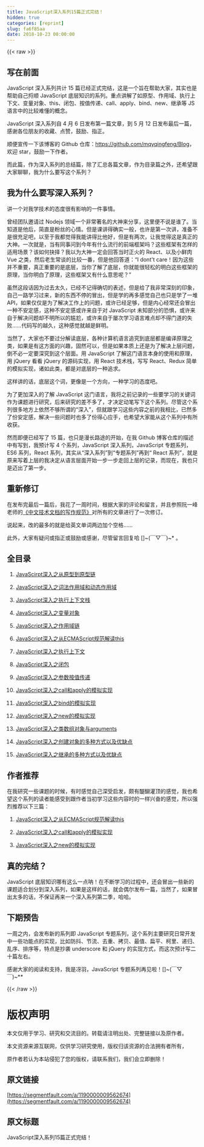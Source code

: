 ```yaml
---
title: JavaScript深入系列15篇正式完结！
hidden: true
categories: [reprint]
slug: fa6f85aa
date: 2018-10-23 00:00:00
---
```


{{< raw >}}

                    
<h2 id="articleHeader0">写在前面</h2>
<p>JavaScript 深入系列共计 15 篇已经正式完结，这是一个旨在帮助大家，其实也是帮助自己捋顺 JavaScript 底层知识的系列。重点讲解了如原型、作用域、执行上下文、变量对象、this、闭包、按值传递、call、apply、bind、new、继承等 JS 语言中的比较难懂的概念。</p>
<p>JavaScript 深入系列自 4 月 6 日发布第一篇文章，到 5 月 12 日发布最后一篇，感谢各位朋友的收藏、点赞，鼓励、指正。</p>
<p>顺便宣传一下该博客的 Github 仓库：<a href="https://github.com/mqyqingfeng/Blog" rel="nofollow noreferrer" target="_blank">https://github.com/mqyqingfeng/Blog</a>，欢迎 star，鼓励一下作者。</p>
<p>而此篇，作为深入系列的总结篇，除了汇总各篇文章，作为目录篇之外，还希望跟大家聊聊，我为什么要写这个系列？</p>
<h2 id="articleHeader1">我为什么要写深入系列？</h2>
<p>讲一个对我学技术的态度很有影响的一件事情。</p>
<p>曾经团队邀请过 Nodejs 领域一个非常著名的大神来分享，这里便不说是谁了。当知道是他后，简直是粉丝的心情。但是课讲得确实一般，也许是第一次讲，准备不是很充足吧，以至于我都觉得我能讲得比他好，但是有两次，让我觉得这是真正的大神。一次就是，当有同事问到今年有什么流行的前端框架吗？这些框架有怎样的适用场景？该如何抉择？我以为大神一定会回答当时正火的 React、以及小鲜肉 Vue 之类，然后老生常谈的比较一番，但是他回答道：“I dont't care！因为这些并不重要，真正重要的是底层，当你了解了底层，你就能很轻松的明白这些框架的原理，当你明白了原理，这些框架又有什么意思呢？”</p>
<p>虽然这段话因为过去太久，已经不记得确切的表述，但是给了我非常深刻的印象，自己一路学习过来，新的东西不停的冒出，但是学的再多感觉自己也只是学了一堆 API，如果仅仅是为了解决工作上的问题，或许已经足够，但是内心经常还会冒出一种不安定感，这种不安定感或许来自于对 JavaScript 未知部分的恐惧，或许来自于解决问题却不明所以的尴尬，或许来自于屡次学习语言难点却不得门道的失败……代码写的越久，这种感觉就越是鲜明。</p>
<p>当然了，大家也不要过分解读底层，各种计算机语言追究到底层都是编译原理之类，如果是有这方面的兴趣，固然可以，但是如果本质上还是为了解决上层问题，倒不必一定要深究到这个层面。用 JavaScript 了解这门语言本身的使用和原理，用 jQuery 看看 jQuery 的源码实现，用 React 技术栈，写写 React、Redux 简单的模拟实现，诸如此类，都是对底层的一种追求。</p>
<p>这样讲的话，底层这个词，更像是一个方向，一种学习的态度吧。</p>
<p>为了更加深入的了解 JavaScript 这门语言，我将之前记录的一些要学习的关键词作为课题进行研究，后来研究的差不多了，才决定动笔写下这个系列。尽管这个系列很多地方上依然不够所谓的“深入”，但就跟学习这些内容之前的我相比，已然多了份安定感，解决一些问题时也多了份得心应手，也希望大家能从这个系列中有所收获。</p>
<p>然而即便已经写了 15 篇，也只是漫长路途的开始，在我 Github 博客仓库的描述中有写到，我预计写 4 个系列，JavaScript 深入系列，JavaScript 专题系列，ES6 系列，React 系列，其实从“深入系列”到“专题系列”再到“ React 系列”，就是原来写着上层的我决定从语言层面开始一步一步走回上层的记录，而现在，我也只是迈出了第一步。</p>
<h2 id="articleHeader2">重新修订</h2>
<p>在发布完最后一篇后，我花了一周时间，根据大家的评论和留言，并且参照阮一峰老师的<a href="https://github.com/ruanyf/document-style-guide" rel="nofollow noreferrer" target="_blank">《中文技术文档的写作规范》</a>对所有的文章进行了一次修订。</p>
<p>说起来，改的最多的就是给英文单词两边加个空格……</p>
<p>此外，大家有疑问或指正或鼓励或感谢，尽管留言回复哈 []~(￣▽￣)~* 。</p>
<h2 id="articleHeader3">全目录</h2>
<ol>
<li><p><a href="https://segmentfault.com/a/1190000008959943">JavaScirpt深入之从原型到原型链</a></p></li>
<li><p><a href="https://segmentfault.com/a/1190000008972987" target="_blank">JavaScript深入之词法作用域和动态作用域</a></p></li>
<li><p><a href="https://segmentfault.com/a/1190000009006005">JavaScript深入之执行上下文栈</a></p></li>
<li><p><a href="https://segmentfault.com/a/1190000009018898" target="_blank">JavaScript深入之变量对象</a></p></li>
<li><p><a href="https://segmentfault.com/a/1190000009035308">JavaScript深入之作用域链</a></p></li>
<li><p><a href="https://segmentfault.com/a/1190000009048715" target="_blank">JavaScript深入之从ECMAScript规范解读this</a></p></li>
<li><p><a href="https://segmentfault.com/a/1190000009063218">JavaScript深入之执行上下文</a></p></li>
<li><p><a href="https://segmentfault.com/a/1190000009215716" target="_blank">JavaScript深入之闭包</a></p></li>
<li><p><a href="https://segmentfault.com/a/1190000009229025">JavaScript深入之参数按值传递</a></p></li>
<li><p><a href="https://segmentfault.com/a/1190000009257663" target="_blank">JavaScript深入之call和apply的模拟实现</a></p></li>
<li><p><a href="https://segmentfault.com/a/1190000009271416">JavaScript深入之bind的模拟实现</a></p></li>
<li><p><a href="https://segmentfault.com/a/1190000009286643" target="_blank">JavaScript深入之new的模拟实现</a></p></li>
<li><p><a href="https://segmentfault.com/a/1190000009328344">JavaScript深入之类数组对象与arguments</a></p></li>
<li><p><a href="https://segmentfault.com/a/1190000009359984" target="_blank">JavaScript深入之创建对象的多种方式以及优缺点</a></p></li>
<li><p><a href="https://segmentfault.com/a/1190000009389979">JavaScript深入之继承的多种方式以及优缺点</a></p></li>
</ol>
<h2 id="articleHeader4">作者推荐</h2>
<p>在我研究一些课题的时候，有时感觉自己深受启发，颇有醍醐灌顶的感觉，我也希望这个系列的读者能感受到跟作者当初学习这些内容时的一样兴奋的感觉，所以强烈推荐以下三篇：</p>
<ol>
<li><p><a href="https://segmentfault.com/a/1190000009048715" target="_blank">JavaScript深入之从ECMAScript规范解读this</a></p></li>
<li><p><a href="https://segmentfault.com/a/1190000009257663">JavaScript深入之call和apply的模拟实现</a></p></li>
<li><p><a href="https://segmentfault.com/a/1190000009286643" target="_blank">JavaScript深入之new的模拟实现</a></p></li>
</ol>
<h2 id="articleHeader5">真的完结？</h2>
<p>JavaScript 底层知识哪有这么一点呐！在不断学习的过程中，还会冒出一些新的课题适合划分到深入系列，如果是这样的话，就会偶尔发布一篇，当然了，如果冒出太多的话，不保证再来一个深入系列第二季，哈哈。</p>
<h2 id="articleHeader6">下期预告</h2>
<p>一周之内，会发布新的系列即 JavaScript 专题系列，这个系列主要研究日常开发中一些功能点的实现，比如防抖、节流、去重、拷贝、最值、扁平、柯里、递归、乱序、排序等，特点是抄袭 underscore 和 jQuery 的实现方式，而这次预计写二十篇左右。</p>
<p>感谢大家的阅读和支持，我是冴羽，JavaScript 专题系列再见啦！[]~(￣▽￣)~**</p>

                
{{< /raw >}}

# 版权声明
本文仅用于学习、研究和交流目的。转载请注明出处、完整链接以及原作者。 

本文资源来源互联网，仅供学习研究使用，版权归该资源的合法拥有者所有，

原作者若认为本站侵犯了您的版权，请联系我们，我们会立即删除！

## 原文链接
[https://segmentfault.com/a/1190000009562674](https://segmentfault.com/a/1190000009562674)

## 原文标题
JavaScript深入系列15篇正式完结！
